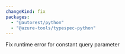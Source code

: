 ```yaml
---
changeKind: fix
packages:
  - "@autorest/python"
  - "@azure-tools/typespec-python"
---
```


Fix runtime error for constant query parameter